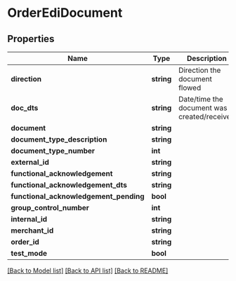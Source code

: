 # OrderEdiDocument

## Properties
Name | Type | Description | Notes
------------ | ------------- | ------------- | -------------
**direction** | **string** | Direction the document flowed | [optional] 
**doc_dts** | **string** | Date/time the document was created/received | [optional] 
**document** | **string** |  | [optional] 
**document_type_description** | **string** |  | [optional] 
**document_type_number** | **int** |  | [optional] 
**external_id** | **string** |  | [optional] 
**functional_acknowledgement** | **string** |  | [optional] 
**functional_acknowledgement_dts** | **string** |  | [optional] 
**functional_acknowledgement_pending** | **bool** |  | [optional] 
**group_control_number** | **int** |  | [optional] 
**internal_id** | **string** |  | [optional] 
**merchant_id** | **string** |  | [optional] 
**order_id** | **string** |  | [optional] 
**test_mode** | **bool** |  | [optional] 

[[Back to Model list]](../README.md#documentation-for-models) [[Back to API list]](../README.md#documentation-for-api-endpoints) [[Back to README]](../README.md)


